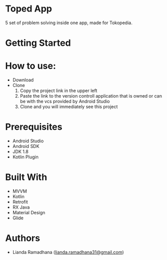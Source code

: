 # Toped App

5 set of problem solving inside one app, made for Tokopedia.

# Getting Started

# How to use:
- Download
- Clone
  1. Copy the project link in the upper left
  2. Paste the link to the version controll application that is owned or can be with the vcs provided by Android Studio
  3. Clone and you will immediately see this project

# Prerequisites
- Android Studio
- Android SDK
- JDK 1.8
- Kotlin Plugin

# Built With
- MVVM
- Kotlin
- Retrofit
- RX Java
- Material Design
- Glide

# Authors
- Lianda Ramadhana (lianda.ramadhana31@gmail.com)


